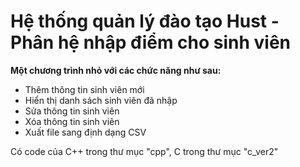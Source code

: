 # Hệ thống quản lý đào tạo Hust - Phân hệ nhập điểm cho sinh viên
**Một chương trình nhỏ với các chức năng như sau:**
- Thêm thông tin sinh viên mới
- Hiển thị danh sách sinh viên đã nhập
- Sửa thông tin sinh viên
- Xóa thông tin sinh viên
- Xuất file sang định dạng CSV

Có code của C++ trong thư mục "cpp", C trong thư mục "c_ver2"
